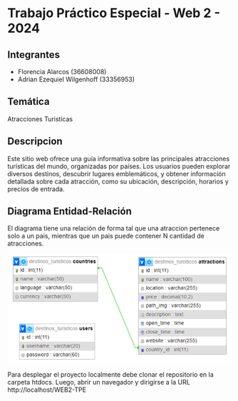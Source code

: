 # Trabajo Práctico Especial - Web 2 - 2024

## Integrantes
- Florencia Alarcos (36608008)
- Adrian Ezequiel Wilgenhoff (33356953)
 
## Temática
Atracciones Turistícas

## Descripcion
Este sitio web ofrece una guía informativa sobre las principales atracciones turísticas del mundo, organizadas por países. Los usuarios pueden explorar diversos destinos, descubrir lugares emblemáticos, y obtener información detallada sobre cada atracción, como su ubicación, descripción, horarios y precios de entrada.

## Diagrama Entidad-Relación
El diagrama tiene una relación de forma tal que una atraccion pertenece solo a un pais, mientras que un pais puede contener N cantidad de atracciones.

![Diagrama de Entidad-Relacion](database/Diagrama-Entidad-Relacion.png)

Para desplegar el proyecto localmente debe clonar el repositorio en la carpeta htdocs. Luego, abrir un navegador y dirigirse a la URL http://localhost/WEB2-TPE
